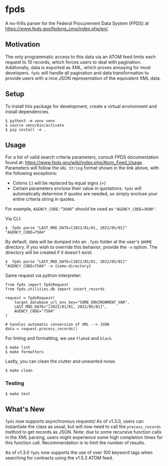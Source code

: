 # fpds
A no-frills parser for the Federal Procurement Data System (FPDS)
at https://www.fpds.gov/fpdsng_cms/index.php/en/.


## Motivation
The only programmatic access to this data via an ATOM feed limits each
request to 10 records, which forces users to deal with pagination.
Additonally, data is exported as XML, which proves annoying for most
developers. `fpds` will handle all pagination and data
transformation to provide users with a nice JSON representation of the
equivalent XML data.


## Setup
To install this package for development, create a virtual environment
and install dependencies.

```
$ python3 -m venv venv
$ source venv/bin/activate
$ pip install -e .
```


## Usage
For a list of valid search criteria parameters, consult FPDS documentation
found at: https://www.fpds.gov/wiki/index.php/Atom_Feed_Usage. Parameters
will follow the `URL String` format shown in the link above, with the
following exceptions:

 + Colons (:) will be replaced by equal signs (=)
 + Certain parameters enclose their value in quotations. `fpds` will
automatically determine if quotes are needed, so simply enclose your
entire criteria string in quotes.

 For example, `AGENCY_CODE:”3600”` should be used as `"AGENCY_CODE=3600"`.


Via CLI:
```
$  fpds parse "LAST_MOD_DATE=[2022/01/01, 2022/05/01]" "AGENCY_CODE=7504"
```


By default, data will be dumped into an `.fpds` folder at the user's
`$HOME` directory. If you wish to override this behavior, provide the `-o`
option. The directory will be created if it doesn't exist:

```
$  fpds parse "LAST_MOD_DATE=[2022/01/01, 2022/05/01]" "AGENCY_CODE=7504" -o {some-directory}
```

Same request via python interpreter:
```
from fpds import fpdsRequest
from fpds.utilities.db import insert_records

request = fpdsRequest(
    target_database_url_env_key="SOME_ENVIRONMENT_VAR",
    LAST_MOD_DATE="[2022/01/01, 2022/05/01]",
    AGENCY_CODE="7504"
)

# handles automatic conversion of XML --> JSON
data = request.process_records()
```

For linting and formatting, we use `flake8` and `black`.

```
$ make lint
$ make formatters
```

Lastly, you can clean the clutter and unwanted noise.

```
$ make clean
```

### Testing
```
$ make test
```

## What's New
`fpds` now supports asynchronous requests! As of v1.3.0, users can instantiate
the class as usual, but will now need to call the `process_records` method
to get records as JSON. Note: due to some recursive function calls in the XML
parsing, users might experience some high completion times for this function
call. Recommendation is to limit the number of results.

As of v1.3.0 `fpds` now supports the use of over 100 keyword tags when searching
for contracts using the v1.5.3 ATOM feed.
